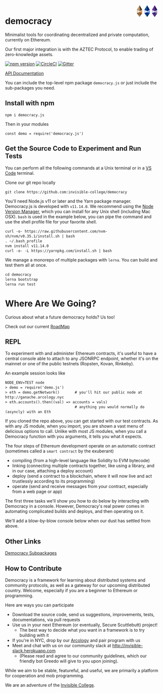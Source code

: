 <img src="./images/logo-purple.svg" width="25px" alt="Democracy.js Purple Pipe Logo"  align="right">
<img src="./images/logo-blue.svg" width="25px" alt="Democracy.js Blue Pipe Logo"  align="right">
<img src="./images/logo-gold.svg" width="25px" alt="Democracy.js Gold Pipe Logo" align="right">

democracy
=========

Minimalist tools for coordinating decentralized and private computation, currently on Ethereum.

Our first major integration is with the AZTEC Protocol, to enable trading of zero-knowledge assets.

[![npm version](https://badge.fury.io/js/democracy.js.svg)](https://badge.fury.io/js/democracy.js)
[![CircleCI](https://circleci.com/gh/invisible-college/democracy.svg?style=svg)](https://circleci.com/gh/invisible-college/democracy)
[![Gitter](https://badges.gitter.im/invisible-college/democracy.svg)](https://gitter.im/invisible-college/democracy?utm_source=badge&utm_medium=badge&utm_campaign=pr-badge)

[API Documentation](https://invisible-college.github.io/democracy/)

You can include the top-level npm package `democracy.js` or just include the sub-packages you need.


## Install with npm

```
npm i democracy.js
```

Then in your modules

```
const demo = require('democracy.js')
```

## Get the Source Code to Experiment and Run Tests

You can perform all the following commands at a Unix terminal or in a [VS Code]() terminal.

Clone our git repo locally
```
git clone https://github.com:invisible-college/democracy
```

You'll need Node.js v11 or later and the Yarn package manager. Democracy.js is developed with `v11.14.0`.
We recommend using the [Node Version Manager](https://github.com/nvm-sh/nvm#installation), which you can install for any Unix shell (including Mac OSX). `bash` is used in the example below, you can pipe the command and use the shell profile file for your
favorite shell.

```
curl -o- https://raw.githubusercontent.com/nvm-sh/nvm/v0.35.1/install.sh | bash
. ~/.bash_profile
nvm install v11.14.0
curl -o- -L https://yarnpkg.com/install.sh | bash
```

We manage a monorepo of multiple packages with `lerna`.
You can build and test them all at once.
```
cd democracy
lerna bootstrap
lerna run test
```

# Where Are We Going?

Curious about what a future democracy holds? Us too!

Check out our current [RoadMap](./docs/RoadMap.md)

## REPL

To experiment with and administer Ethereum contracts, it's useful to have a central
console able to attach to any JSONRPC endpoint, whether it's on the mainnet or one
of the public testnets (Ropsten, Kovan, Rinkeby).

An example session looks like
```
NODE_ENV=TEST node
> demo = require('demo.js')
> eth = demo.getNetwork()       # you'll hit our public node at http://ganache.arcology.nyc
> eth.accounts().then((val) => accounts = vals)
                                # anything you would normally do (asyncly) with an Eth
```

If you cloned the repo above, you can get started with our test contracts.
As with any JS module, when you import, you are shown a vast menu of delicious options to call.
Unlike with most JS modules, when you call a Democracy function with you arguments,
it tells you what it expects.

The four steps of Ethereum development operate on an automatic contract (sometimes called a `smart contract` by the exuberant)
* compiling (from a high-level language like Solidity to EVM bytecode)
* linking (connecting multiple contracts together, like using a library, and in our case, attaching a deploy account)
* deploy (send a contract to a blockchain, where it will now live and act trustlessly according to its programming)
* operate (send and receive messages from your contract, especially from a web page or app)

The first three tasks we'll show you how to do below by interacting with Democracy in a console.
However, Democracy's real power comes in automating complicated builds and deploys, and then operating on it.

We'll add a blow-by-blow console below when our dust has settled from above.

## Other Links

[Democracy Subpackages](Subpackages.md)

## How to Contribute

Democracy is a framework for learning about distributed systems and community protocols,
as well as a gateway for our upcoming distributed country. Welcome,
especially if you are a beginner to Ethereum or programming.

Here are ways you can participate
* Download the source code, send us suggestions, improvements, tests, documentations, via pull requests
* Use us in your next Ethereum (or eventually, Secure Scuttlebutt) project!
  * The best way to decide what you want in a framework is to try building with it
* If you're in NYC, drop by our [Arcology](http://arcology.nyc) and pair program with us
* Meet and chat with us on our community slack at http://invisible-slack.herokuapp.com
  * (Please read and agree to our community guidelines, which our friendly bot Greedo will give to you upon joining).

While we aim to be stable, featureful, and useful, we are primarily a platform for
cooperation and mob programming.

We are an adventure of the [Invisible College](http://invisible.college).
